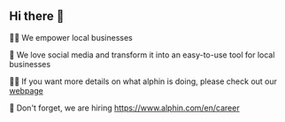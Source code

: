 ## Hi there 👋

🙋‍♀️ We empower local businesses

🌈 We love social media and transform it into an easy-to-use tool for local businesses

👩‍💻 If you want more details on what alphin is doing, please check out our [webpage](https://www.alphin.com/)

🧙 Don't forget, we are hiring https://www.alphin.com/en/career
